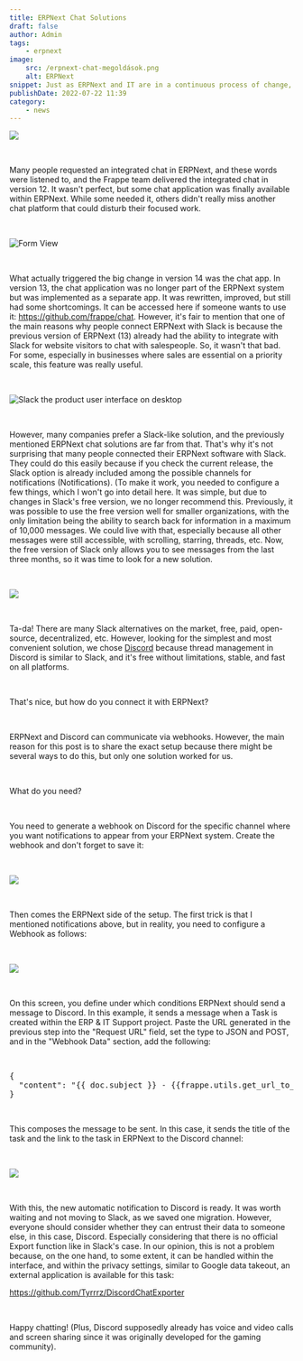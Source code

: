 ```yaml
---
title: ERPNext Chat Solutions
draft: false
author: Admin
tags:
    - erpnext
image:
    src: /erpnext-chat-megoldások.png
    alt: ERPNext
snippet: Just as ERPNext and IT are in a continuous process of change, the ERPNext chat application has also undergone this evolutionary development.
publishDate: 2022-07-22 11:39
category:
    - news
---
```


<p><img src="/images/6xo80eZ.png"></p><p><br></p><p>Many people requested an integrated chat in ERPNext, and these words were listened to, and the Frappe team delivered the integrated chat in version 12. It wasn't perfect, but some chat application was finally available within ERPNext. While some needed it, others didn't really miss another chat platform that could disturb their focused work.</p><p><br></p><p><img src="https://github.com/frappe/chat/raw/main/.github/images/guest-form-fill.gif" alt="Form View"></p><p><br></p><p>What actually triggered the big change in version 14 was the chat app. In version 13, the chat application was no longer part of the ERPNext system but was implemented as a separate app. It was rewritten, improved, but still had some shortcomings. It can be accessed here if someone wants to use it: <a href="https://github.com/frappe/chat" rel="noopener noreferrer">https://github.com/frappe/chat</a>. However, it's fair to mention that one of the main reasons why people connect ERPNext with Slack is because the previous version of ERPNext (13) already had the ability to integrate with Slack for website visitors to chat with salespeople. So, it wasn't that bad. For some, especially in businesses where sales are essential on a priority scale, this feature was really useful.</p><p><br></p><p><img src="https://a.slack-edge.com/37877b/marketing/img/features/hero/v3/hero-full-ui.jpg" alt="Slack the product user interface on desktop"></p><p><br></p><p>However, many companies prefer a Slack-like solution, and the previously mentioned ERPNext chat solutions are far from that. That's why it's not surprising that many people connected their ERPNext software with Slack. They could do this easily because if you check the current release, the Slack option is already included among the possible channels for notifications (Notifications). (To make it work, you needed to configure a few things, which I won't go into detail here. It was simple, but due to changes in Slack's free version, we no longer recommend this. Previously, it was possible to use the free version well for smaller organizations, with the only limitation being the ability to search back for information in a maximum of 10,000 messages. We could live with that, especially because all other messages were still accessible, with scrolling, starring, threads, etc. Now, the free version of Slack only allows you to see messages from the last three months, so it was time to look for a new solution.</p><p><br></p><p><img src="/images/NwliPMB.png"></p><p><br></p><p>Ta-da! There are many Slack alternatives on the market, free, paid, open-source, decentralized, etc. However, looking for the simplest and most convenient solution, we chose <a href="https://discord.com/register" rel="noopener noreferrer">Discord</a> because thread management in Discord is similar to Slack, and it's free without limitations, stable, and fast on all platforms.</p><p><br></p><p>That's nice, but how do you connect it with ERPNext?</p><p><br></p><p>ERPNext and Discord can communicate via webhooks. However, the main reason for this post is to share the exact setup because there might be several ways to do this, but only one solution worked for us.</p><p><br></p><p>What do you need?</p><p><br></p><p>You need to generate a webhook on Discord for the specific channel where you want notifications to appear from your ERPNext system. Create the webhook and don't forget to save it:</p><p><br></p><p><img src="/images/1FceOy6.png" ></p><p><br></p><p>Then comes the ERPNext side of the setup. The first trick is that I mentioned notifications above, but in reality, you need to configure a Webhook as follows:</p><p><br></p><p><img src="/images/uGa4xWC.png"></p><p><br></p><p>On this screen, you define under which conditions ERPNext should send a message to Discord. In this example, it sends a message when a Task is created within the ERP & IT Support project. Paste the URL generated in the previous step into the "Request URL" field, set the type to JSON and POST, and in the "Webhook Data" section, add the following:</p><p><br></p><pre class="ql-code-block-container" spellcheck="false"><div class="ql-code-block" data-language="plain">{</div><div class="ql-code-block" data-language="plain"> &nbsp;"content": "{{ doc.subject }} - {{frappe.utils.get_url_to_form(doc.doctype, doc.name)}}"</div><div class="ql-code-block" data-language="plain">}</div></pre><p><br></p><p>This composes the message to be sent. In this case, it sends the title of the task and the link to the task in ERPNext to the Discord channel:</p><p><br></p><p><img src="/images/R4HbKxx.png"></p><p><br></p><p>With this, the new automatic notification to Discord is ready. It was worth waiting and not moving to Slack, as we saved one migration. However, everyone should consider whether they can entrust their data to someone else, in this case, Discord. Especially considering that there is no official Export function like in Slack's case. In our opinion, this is not a problem because, on the one hand, to some extent, it can be handled within the interface, and within the privacy settings, similar to Google data takeout, an external application is available for this task:</p><p><a href="https://github.com/Tyrrrz/DiscordChatExporter" rel="noopener noreferrer">https://github.com/Tyrrrz/DiscordChatExporter</a></p><p><br></p><p>Happy chatting! (Plus, Discord supposedly already has voice and video calls and screen sharing since it was originally developed for the gaming community).</p>
